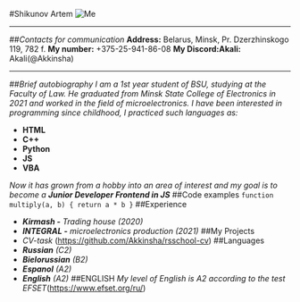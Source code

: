 #Shikunov Artem  ![Me](https://www.google.com/url?sa=i&url=https%3A%2F%2Fru.pinterest.com%2Fpin%2F628604060486373398%2F&psig=AOvVaw2-GIeJ5VPPPJjCLxy9UyxC&ust=1670695908670000&source=images&cd=vfe&ved=0CBAQjRxqFwoTCKjHgbaR7fsCFQAAAAAdAAAAABAE, "me")
_____ 
##*Contacts for communication* 
**Address:** Belarus, Minsk, Pr. Dzerzhinskogo 119, 782 f. 
**My number:** +375-25-941-86-08 
**My Discord:Akali:** Akali(@Akkinsha)
__________________
##*Brief autobiography*
*I am a 1st year student of BSU, studying at the Faculty of Law. He graduated from Minsk State College of Electronics in 2021 and worked in the field of microelectronics. I have been interested in programming since childhood, I practiced such languages as:*
* **HTML**
* **C++**
* **Python**
* **JS**
* **VBA**

*Now it has grown from a hobby into an area of interest and my goal is to become a **Junior Developer Frontend in JS***
##Code examples
`function multiply(a, b)
{
 return a * b
}` 
##Experience
* ***Kirmash -*** *Trading house* *(2020)*
* ***INTEGRAL -*** *microelectronics production* *(2021)*
##My Projects
* *CV-task* (https://github.com/Akkinsha/rsschool-cv)
##Languages
* ***Russian*** *(C2)*
* ***Bielorussian*** *(B2)*
* ***Espanol*** *(A2)*
* ***English*** *(A2)*
##ENGLISH
*My level of English is A2 according to the test EFSET*(https://www.efset.org/ru/)